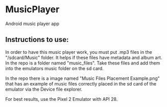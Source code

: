 # MusicPlayer
Android music player app

## Instructions to use:

In order to have this music player work, you must put .mp3 files in the "/sdcard/Music" folder.
It helps if these files have metadata and album art. In the repo is a folder named "music_files". Take these files and add them into the emulators music folder on the sd card.

In the repo there is a image named "Music Files Placement Example.png" that has an example of music files correctly placed in the sd card of the emulator via the Device file explorer.

For best results, use the Pixel 2 Emulator with API 28.